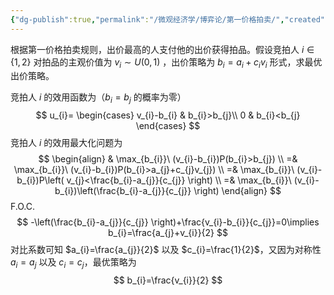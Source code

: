 ```yaml
---
{"dg-publish":true,"permalink":"/微观经济学/博弈论/第一价格拍卖/","created":"2024-10-12T10:25:06.000+08:00","updated":"2024-10-12T10:25:06.000+08:00"}
---
```


根据第一价格拍卖规则，出价最高的人支付他的出价获得拍品。假设竞拍人 $i\in \{ 1,2 \}$ 对拍品的主观价值为 $v_{i}\sim U(0,1)$ ，出价策略为 $b_{i}=a_{i}+c_{i}v_{i}$ 形式，求最优出价策略。

竞拍人 $i$ 的效用函数为（$b_{i}=b_{j}$ 的概率为零）
$$
u_{i}=
\begin{cases}
v_{i}-b_{i}  & b_{i}>b_{j}\\
0 & b_{i}<b_{j}
\end{cases}
$$
竞拍人 $i$ 的效用最大化问题为
$$
\begin{align}
& \max_{b_{i}}\ (v_{i}-b_{i})P(b_{i}>b_{j}) \\
=& \max_{b_{i}}\ (v_{i}-b_{i})P(b_{i}>a_{j}+c_{j}v_{j}) \\
=& \max_{b_{i}}\ (v_{i}-b_{i})P\left( v_{j}<\frac{b_{i}-a_{j}}{c_{j}} \right) \\
=& \max_{b_{i}}\ (v_{i}-b_{i})\left(\frac{b_{i}-a_{j}}{c_{j}} \right)
\end{align}
$$
F.O.C.
$$
-\left(\frac{b_{i}-a_{j}}{c_{j}} \right)+\frac{v_{i}-b_{i}}{c_{j}}=0\implies b_{i}=\frac{a_{j}+v_{i}}{2}
$$
对比系数可知 $a_{i}=\frac{a_{j}}{2}$ 以及 $c_{i}=\frac{1}{2}$，又因为对称性 $a_{i}=a_{j}$ 以及 $c_{i}=c_{j}$，最优策略为
$$
b_{i}=\frac{v_{i}}{2}
$$
